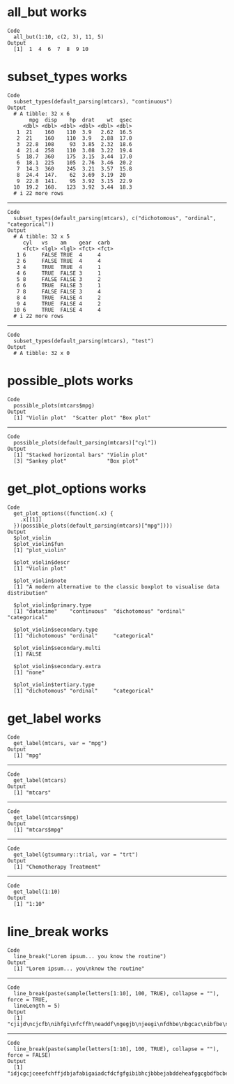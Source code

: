 # all_but works

    Code
      all_but(1:10, c(2, 3), 11, 5)
    Output
      [1]  1  4  6  7  8  9 10

# subset_types works

    Code
      subset_types(default_parsing(mtcars), "continuous")
    Output
      # A tibble: 32 x 6
           mpg  disp    hp  drat    wt  qsec
         <dbl> <dbl> <dbl> <dbl> <dbl> <dbl>
       1  21    160    110  3.9   2.62  16.5
       2  21    160    110  3.9   2.88  17.0
       3  22.8  108     93  3.85  2.32  18.6
       4  21.4  258    110  3.08  3.22  19.4
       5  18.7  360    175  3.15  3.44  17.0
       6  18.1  225    105  2.76  3.46  20.2
       7  14.3  360    245  3.21  3.57  15.8
       8  24.4  147.    62  3.69  3.19  20  
       9  22.8  141.    95  3.92  3.15  22.9
      10  19.2  168.   123  3.92  3.44  18.3
      # i 22 more rows

---

    Code
      subset_types(default_parsing(mtcars), c("dichotomous", "ordinal", "categorical"))
    Output
      # A tibble: 32 x 5
         cyl   vs    am    gear  carb 
         <fct> <lgl> <lgl> <fct> <fct>
       1 6     FALSE TRUE  4     4    
       2 6     FALSE TRUE  4     4    
       3 4     TRUE  TRUE  4     1    
       4 6     TRUE  FALSE 3     1    
       5 8     FALSE FALSE 3     2    
       6 6     TRUE  FALSE 3     1    
       7 8     FALSE FALSE 3     4    
       8 4     TRUE  FALSE 4     2    
       9 4     TRUE  FALSE 4     2    
      10 6     TRUE  FALSE 4     4    
      # i 22 more rows

---

    Code
      subset_types(default_parsing(mtcars), "test")
    Output
      # A tibble: 32 x 0

# possible_plots works

    Code
      possible_plots(mtcars$mpg)
    Output
      [1] "Violin plot"  "Scatter plot" "Box plot"    

---

    Code
      possible_plots(default_parsing(mtcars)["cyl"])
    Output
      [1] "Stacked horizontal bars" "Violin plot"            
      [3] "Sankey plot"             "Box plot"               

# get_plot_options works

    Code
      get_plot_options((function(.x) {
        .x[[1]]
      })(possible_plots(default_parsing(mtcars)["mpg"])))
    Output
      $plot_violin
      $plot_violin$fun
      [1] "plot_violin"
      
      $plot_violin$descr
      [1] "Violin plot"
      
      $plot_violin$note
      [1] "A modern alternative to the classic boxplot to visualise data distribution"
      
      $plot_violin$primary.type
      [1] "datatime"    "continuous"  "dichotomous" "ordinal"     "categorical"
      
      $plot_violin$secondary.type
      [1] "dichotomous" "ordinal"     "categorical"
      
      $plot_violin$secondary.multi
      [1] FALSE
      
      $plot_violin$secondary.extra
      [1] "none"
      
      $plot_violin$tertiary.type
      [1] "dichotomous" "ordinal"     "categorical"
      
      

# get_label works

    Code
      get_label(mtcars, var = "mpg")
    Output
      [1] "mpg"

---

    Code
      get_label(mtcars)
    Output
      [1] "mtcars"

---

    Code
      get_label(mtcars$mpg)
    Output
      [1] "mtcars$mpg"

---

    Code
      get_label(gtsummary::trial, var = "trt")
    Output
      [1] "Chemotherapy Treatment"

---

    Code
      get_label(1:10)
    Output
      [1] "1:10"

# line_break works

    Code
      line_break("Lorem ipsum... you know the routine")
    Output
      [1] "Lorem ipsum... you\nknow the routine"

---

    Code
      line_break(paste(sample(letters[1:10], 100, TRUE), collapse = ""), force = TRUE,
      lineLength = 5)
    Output
      [1] "cjijd\ncjcfb\nihfgi\nfcffh\neaddf\ngegjb\njeegi\nfdhbe\nbgcac\nibfbe\nejibi\nggedh\ngajhf\ngadca\nijeig\ncieeh\ncah\n"

---

    Code
      line_break(paste(sample(letters[1:10], 100, TRUE), collapse = ""), force = FALSE)
    Output
      [1] "idjcgcjceeefchffjdbjafabigaiadcfdcfgfgibibhcjbbbejabddeheafggcgbdfbcbeegijggbibaghfidjgeaefhcadbfjig"

